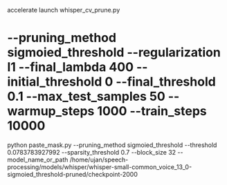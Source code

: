 accelerate launch whisper_cv_prune.py 
# --pruning_method sigmoied_threshold --regularization l1 --final_lambda 400 --initial_threshold 0 --final_threshold 0.1 --max_test_samples 50 --warmup_steps 1000 --train_steps 10000 
 
python paste_mask.py --pruning_method sigmoied_threshold --threshold 0.0783783927992 --sparsity_threshold 0.7 --block_size 32 --model_name_or_path /home/ujan/speech-processing/models/whisper/whisper-small-common_voice_13_0-sigmoied_threshold-pruned/checkpoint-2000